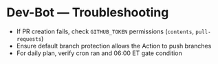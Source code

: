 # Dev-Bot — Troubleshooting

- If PR creation fails, check `GITHUB_TOKEN` permissions (`contents`, `pull-requests`)
- Ensure default branch protection allows the Action to push branches
- For daily plan, verify cron ran and 06:00 ET gate condition
